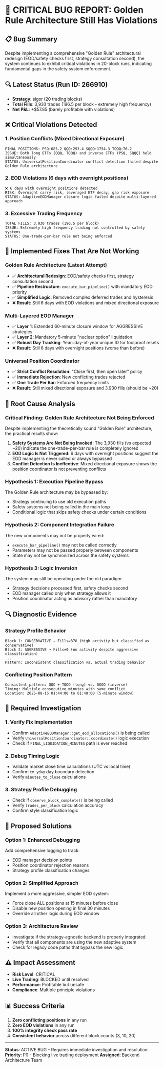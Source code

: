 # 🐛 CRITICAL BUG REPORT: Golden Rule Architecture Still Has Violations

## 📋 **Bug Summary**
Despite implementing a comprehensive "Golden Rule" architectural redesign (EOD/safety checks first, strategy consultation second), the system continues to exhibit critical violations in 20-block runs, indicating fundamental gaps in the safety system enforcement.

## 🔍 **Latest Status (Run ID: 266910)**
- **Strategy**: sigor (20 trading blocks)
- **Total Fills**: 3,930 trades (196.5 per block - extremely high frequency)
- **Net P&L**: +$57.85 (barely profitable with violations)

## ❌ **Critical Violations Detected**

### **1. Position Conflicts (Mixed Directional Exposure)**
```
FINAL POSITIONS: PSQ:685.2 QQQ:293.4 SQQQ:1754.3 TQQQ:76.2
ISSUE: Both long ETFs (QQQ, TQQQ) and inverse ETFs (PSQ, SQQQ) held simultaneously
STATUS: UniversalPositionCoordinator conflict detection failed despite Golden Rule architecture
```

### **2. EOD Violations (6 days with overnight positions)**
```
❌ 6 days with overnight positions detected
RISK: Overnight carry risk, leveraged ETF decay, gap risk exposure
STATUS: AdaptiveEODManager closure logic failed despite multi-layered approach
```

### **3. Excessive Trading Frequency**
```
TOTAL FILLS: 3,930 trades (196.5 per block)
ISSUE: Extremely high frequency trading not controlled by safety systems
STATUS: One-trade-per-bar rule not being enforced
```

## 🔧 **Implemented Fixes That Are Not Working**

### **Golden Rule Architecture (Latest Attempt)**
- ✅ **Architectural Redesign**: EOD/safety checks first, strategy consultation second
- ✅ **Pipeline Restructure**: `execute_bar_pipeline()` with mandatory EOD priority
- ✅ **Simplified Logic**: Removed complex deferred trades and hysteresis
- ❌ **Result**: Still 6 days with EOD violations and mixed directional exposure

### **Multi-Layered EOD Manager**
- ✅ **Layer 1**: Extended 60-minute closure window for AGGRESSIVE strategies
- ✅ **Layer 2**: Mandatory 5-minute "nuclear option" liquidation
- ✅ **Robust Day Tracking**: Year+day-of-year unique ID for foolproof resets
- ❌ **Result**: Still 6 days with overnight positions (worse than before)

### **Universal Position Coordinator**
- ✅ **Strict Conflict Resolution**: "Close first, then open later" policy
- ✅ **Immediate Rejection**: New conflicting trades rejected
- ✅ **One Trade Per Bar**: Enforced frequency limits
- ❌ **Result**: Still mixed directional exposure and 3,930 fills (should be ~20)

## 🚨 **Root Cause Analysis**

### **Critical Finding: Golden Rule Architecture Not Being Enforced**
Despite implementing the theoretically sound "Golden Rule" architecture, the practical results show:

1. **Safety Systems Are Not Being Invoked**: The 3,930 fills (vs expected ~20) indicate the one-trade-per-bar rule is completely ignored
2. **EOD Logic Is Not Triggered**: 6 days with overnight positions suggest the EOD manager is never called or always bypassed
3. **Conflict Detection Is Ineffective**: Mixed directional exposure shows the position coordinator is not preventing conflicts

### **Hypothesis 1: Execution Pipeline Bypass**
The Golden Rule architecture may be bypassed by:
- Strategy continuing to use old execution paths
- Safety systems not being called in the main loop
- Conditional logic that skips safety checks under certain conditions

### **Hypothesis 2: Component Integration Failure**
The new components may not be properly wired:
- `execute_bar_pipeline()` may not be called correctly
- Parameters may not be passed properly between components
- State may not be synchronized across the safety systems

### **Hypothesis 3: Logic Inversion**
The system may still be operating under the old paradigm:
- Strategy decisions processed first, safety checks second
- EOD manager called only when strategy allows it
- Position coordinator acting as advisory rather than mandatory

## 🔍 **Diagnostic Evidence**

### **Strategy Profile Behavior**
```
Block 1: CONSERVATIVE → Fills=378 (high activity but classified as conservative)
Block 2: AGGRESSIVE → Fills=0 (no activity despite aggressive classification)
...
Pattern: Inconsistent classification vs. actual trading behavior
```

### **Conflicting Position Pattern**
```
Consistent pattern: QQQ + TQQQ (long) vs. SQQQ (inverse)
Timing: Multiple consecutive minutes with same conflict
Location: 2025-08-16 01:44:00 to 01:48:00 (5-minute window)
```

## 🎯 **Required Investigation**

### **1. Verify Fix Implementation**
- Confirm `AdaptiveEODManager::get_eod_allocations()` is being called
- Verify `UniversalPositionCoordinator::coordinate()` logic execution
- Check if `FINAL_LIQUIDATION_MINUTES` path is ever reached

### **2. Debug Timing Logic**
- Validate market close time calculations (UTC vs local time)
- Confirm `tm_yday` day boundary detection
- Verify `minutes_to_close` calculations

### **3. Strategy Profile Debugging**
- Check if `observe_block_complete()` is being called
- Verify `trades_per_block` calculation accuracy
- Confirm style classification logic

## 🚀 **Proposed Solutions**

### **Option 1: Enhanced Debugging**
Add comprehensive logging to track:
- EOD manager decision points
- Position coordinator rejection reasons
- Strategy profile classification changes

### **Option 2: Simplified Approach**
Implement a more aggressive, simpler EOD system:
- Force close ALL positions at 15 minutes before close
- Disable new position opening in final 30 minutes
- Override all other logic during EOD window

### **Option 3: Architecture Review**
- Investigate if the strategy-agnostic backend is properly integrated
- Verify that all components are using the new adaptive system
- Check for legacy code paths that bypass the new logic

## ⚠️ **Impact Assessment**
- **Risk Level**: CRITICAL
- **Live Trading**: BLOCKED until resolved
- **Performance**: Profitable but unsafe
- **Compliance**: Multiple principle violations

## 📊 **Success Criteria**
1. **Zero conflicting positions** in any run
2. **Zero EOD violations** in any run  
3. **100% integrity check pass rate**
4. **Consistent behavior** across different block counts (3, 10, 20)

---
**Status**: ACTIVE BUG - Requires immediate investigation and resolution
**Priority**: P0 - Blocking live trading deployment
**Assigned**: Backend Architecture Team
